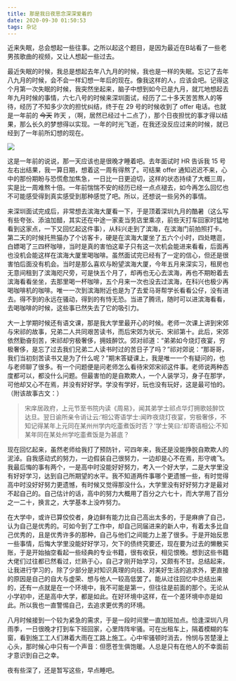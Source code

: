 ```yaml
---
title: 那是我日夜思念深深爱着的
date: 2020-09-30 01:50:53
tags: 杂记
---
```


近来失眠，总会想起一些往事。之所以起这个题目，是因为最近在B站看了一些老男孩歌曲的视频，又让人想起一些过去。

最近失眠的时候，我总是想起去年八九月的时候，我也是一样的失眠。忘记了去年八九月的时候，会不会一样幻想一年后的现在。像我这样的人，应该会吧。记得这个月第一次失眠的时候，我突然坐起来，脑子中想到如今已是九月，就兀地想起去年九月时候的事情，六七八号的时候来深圳面试，经历了二十多天苦苦熬人的等待，经历了不知多少次的担忧纠结，终于在 29 号的时候收到了 offer 电话。也就是一年前的 ~~今天~~ 昨天 ，（啊，居然已经过十二点了），那个日夜担忧的事才得以结果，那么长久的梦想得以实现。一年的时光飞逝，在我还没反应过来的时候，就已经到了一年前所幻想的现在。

![](http://cmhblog.cfzhao.com/Screenshot_2020-09-30-00-35-28-926_com.tencent.mo.jpg)

这是一年前的说说，那一天应该也是很晚才睡着吧。去年面试时 HR 告诉我 15 号左右出结果，我一算日期，想着这一周有得熬了。可结果 offer 通知迟迟不来，心中的那份期盼与恐慌愈加焦急，一日比一日更迫切，这样的状态持续了大概三周，实是比一周难熬十倍。一年前惴惴不安的经历已经一点点褪去，如今再怎么回忆也不可能感受得到真实感受到那种感觉了吧。所以，还想说一些另外的事情。

来深圳面试完成后，非常想去滨海大厦看一下，于是顶着深圳九月的酷暑（这么写有些夸张、添油加醋，其实还在中途一家麦当劳店里乘凉，前些天打车回家时猛地看到这家点，一下又回忆起这件事），从科兴走到了滨海，在滨海门前拍照打卡。第二天的时候托熊猫办了个访客卡，硬是在滨海大厦坐了五六个小时，四处瞎逛，白嫖喝了三四杯咖啡，当时是真的害怕这辈子只有这一次机会能进来看看，后面再也没机会能这样在滨海大厦里喝咖啡。虽然面试完已经有了一定的信心，但还是很害怕后面没有机会。当时是那么喜欢与盼望滨海大厦，今年五月来深实习，租房也无意间租到了滨海咫尺旁，可是快五个月了，却再也无心去滨海，再也不期盼着去滨海看看坐坐，去那里喝一杯咖啡，五个月来一次也没去过滨海，在科兴也极少再喝咖啡机的咖啡。唯一一次到滨海附近也是为了去爱马哥帮学长看看公仔，没有进去。得不到的永远在骚动，得到的有恃无恐。当进了腾讯，随时可以进滨海看看，去喝咖啡的时候，这些事已然失去了它的吸引力。

大一上学期时候还有语文课，那是我大学里最开心的时候。老师一次课上讲到宋郊与宋祁的故事，兄弟二人共同艰苦读书，而后宋郊为状元、宋祁第十。此后，宋郊依然勤奋刻苦，宋祁却穷极奢侈，拥妓醉饮。郊对祁道：“弟弟如今烧灯夜宴，穷极奢侈，是忘了过去我们兄弟二人读书时过的苦日子了吗？”祁对郊说：“那哥哥，我们当初刻苦读书又是为了什么呢？”期末答疑课上，我是唯一一个有疑问的，也与老师聊了很多。有一个问题便是问老师怎么看待宋郊宋祁这件事。老师说两种态度都可以，都没什么问题。但最害怕的是自欺欺人，一个人装学习，身子在那学，可他却又心不在焉，并没有好好学。学没有学好，玩也没有玩好，这是最可怕的。（附该故事古文：）

> 宋庠居政府，上元节至书院内读《周易》，闻其弟学士祁点华灯拥歌妓醉饮达旦。翌日谕所亲令诮让云:‘相公寄语学士:闻昨夜烧灯夜宴，穷极奢侈，不知记得某年上元同在某州州学内吃齑煮饭时否？’学士笑曰:‘却寄语相公:不知某年同在某处州学吃齑煮饭是为甚底？

现在回忆起来，虽然老师给我打了预防针，可四年来，我还是没能挣脱自欺欺人的泥淖。自我感动式的努力，一边假装自己很努力，一边却是心不在焉，形守魂飞。我最后悔的事有两个，一是高中时没能好好努力，考入一个好大学，二是大学里没有好好学习，达到自己所期望的水平。我不知道两件事哪个更遗憾一些，有时觉得高中时没好好努力更遗憾，有时候又觉得那没什么，大学里没有好好努力才是最对不起自己的。自己估计的话，高中的努力大概用了百分之六七十，而大学用了百分之一二十，换言之，大学基本上没咋努力。

在大学中，或许已算佼佼者，身边鲜有能力比自己高出太多的，于是麻痹了自己，认为自己是优秀的。可如今到了工作中，却自己同届进来的新人中，有着太多比自己优秀的，且是优秀许多的那种，自己与他们之间能力上差了很多。于是开始反思一些事情，后悔大学里没能好好学习，欠下的债终究要还，现在要为过去的懒散买账，于是开始抽空看起一些经典的专业书籍，很有收获，相见恨晚。想到这些书籍大佬们过往都已然看过，烂熟于心，自己才刚开始学习，又颇有不甘。总结起来，让我进行学习的，除了少部分是对知识真理的向往、对美好生活的追求外，更直接的原因是自己的自大与虚荣、想与他人一较高低罢了。能从过往回忆中总结出来的，还有一点就是在一个环境中，我不可能是第一，但往往是前面的那个。无论从小学初中，还是高中大学，都是如此。在好环境中这样，在一个差环境中亦是如此。所以我也一直警惕自己，去追求更优秀的环境。

八月时候接到一个较为紧急的需求，于是一段时间里一直加班加点。恰逢深圳八月雨季，一日很晚才打到车下班回家，心里阵阵牢骚。可在出租车上，隔着模糊的车窗，看到施工工人们淋着大雨在工路上施工。心中牢骚顿时消去，怜悯与苦楚漫上心头，那时候心中只有一个声音：但愿苍生俱饱暖。人总是只有在他人的不幸面前才意识到自己之幸。

夜有些深了，还是暂写这些，早点睡吧。